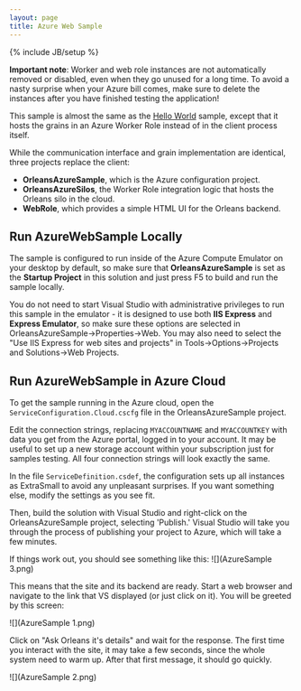 ```yaml
---
layout: page
title: Azure Web Sample
---
```

{% include JB/setup %}

**Important note**: Worker and web role instances are not automatically removed or disabled, even when they go unused for a long time. To avoid a nasty surprise when your Azure bill comes, make sure to delete the instances after you have finished testing the application!

This sample is almost the same as the [Hello World](Hello-World) sample, except that it hosts the grains in an Azure Worker Role instead of in the client process itself.

While the communication interface and grain implementation are identical, three projects replace the client:

- **OrleansAzureSample**, which is the Azure configuration project.
- **OrleansAzureSilos**, the Worker Role integration logic that hosts the Orleans silo in the cloud.
- **WebRole**, which provides a simple HTML UI for the Orleans backend.

## Run AzureWebSample Locally

The sample is configured to run inside of the Azure Compute Emulator on your desktop by default, so make sure that **OrleansAzureSample** is set as the **Startup Project** in this solution and just press F5 to build and run the sample locally. 

You do not need to start Visual Studio with administrative privileges to run this sample in the emulator - it is designed to use both **IIS Express** and **Express Emulator**, so make sure these options are selected in OrleansAzureSample->Properties->Web. 
You may also need to select the "Use IIS Express for web sites and projects" in Tools->Options->Projects and Solutions->Web Projects. 

## Run AzureWebSample in Azure Cloud

To get the sample running in the Azure cloud, open the `ServiceConfiguration.Cloud.cscfg` file in the OrleansAzureSample project.

Edit the connection strings, replacing `MYACCOUNTNAME` and `MYACCOUNTKEY` with data you get from the Azure portal, logged in to your account. It may be useful to set up a new storage account within your subscription just for samples testing. All four connection strings will look exactly the same.

In the file `ServiceDefinition.csdef`, the configuration sets up all instances as ExtraSmall to avoid any unpleasant surprises. If you want something else, modify the settings as you see fit.

Then, build the solution with Visual Studio and right-click on the OrleansAzureSample project, selecting 'Publish.' Visual Studio will take you through the process of publishing your project to Azure, which will take a few minutes.

If things work out, you should see something like this:
![](AzureSample 3.png)

This means that the site and its backend are ready. Start a web browser and navigate to the link that VS displayed (or just click on it). You will be greeted by this screen:

![](AzureSample 1.png)


Click on "Ask Orleans it's details" and wait for the response. The first time you interact with the site, it may take a few seconds, since the whole system need to warm up. After that first message, it should go quickly.

![](AzureSample 2.png)




